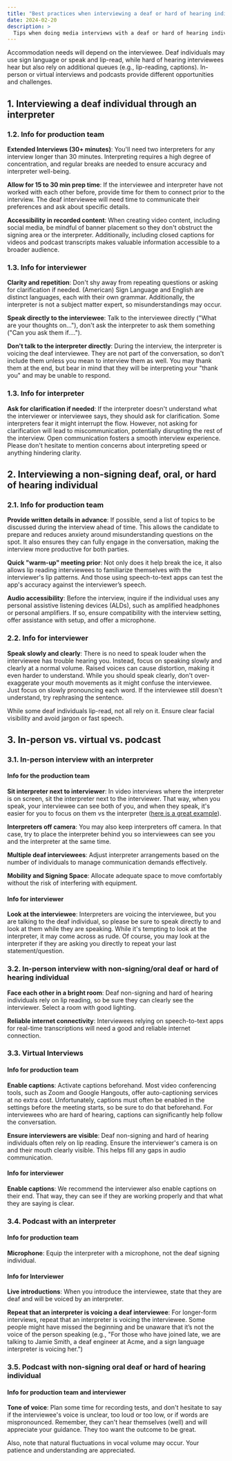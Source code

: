 ```yaml
---
title: "Best practices when interviewing a deaf or hard of hearing individuals (media interviews)"
date: 2024-02-20
description: >
  Tips when doing media interviews with a deaf or hard of hearing individuals
---
```


Accommodation needs will depend on the interviewee. Deaf individuals may use sign language or speak and lip-read, while hard of hearing interviewees hear but also rely on additional queues (e.g., lip-reading, captions). In-person or virtual interviews and podcasts provide different opportunities and challenges. 

## 1. Interviewing a deaf individual through an interpreter

### 1.2. Info for production team 

**Extended Interviews (30+ minutes)**: You'll need two interpreters for any interview longer than 30 minutes. Interpreting requires a high degree of concentration, and regular breaks are needed to ensure accuracy and interpreter well-being.

**Allow for 15 to 30 min prep time**: If the interviewee and interpreter have not worked with each other before, provide time for them to connect prior to the interview. The deaf interviewee will need time to communicate their preferences and ask about specific details.

**Accessibility in recorded content**: When creating video content, including social media, be mindful of banner placement so they don't obstruct the signing area or the interpreter. Additionally, including closed captions for videos and podcast transcripts makes valuable information accessible to a broader audience.

### 1.3. Info for interviewer

**Clarity and repetition**: Don't shy away from repeating questions or asking for clarification if needed. (American) Sign Language and English are distinct languages, each with their own grammar. Additionally, the interpreter is not a subject matter expert, so misunderstandings may occur.  

**Speak directly to the interviewee**: Talk to the interviewee directly ("What are your thoughts on…"), don't ask the interpreter to ask them something ("Can you ask them if….").

**Don't talk to the interpreter directly**: During the interview, the interpreter is voicing the deaf interviewee. They are not part of the conversation, so don't include them unless you mean to interview them as well. You may thank them at the end, but bear in mind that they will be interpreting your "thank you" and may be unable to respond.

### 1.3. Info for interpreter 

**Ask for clarification if needed**: If the interpreter doesn't understand what the interviewer or interviewee says, they should ask for clarification. Some interpreters fear it might interrupt the flow. However, not asking for clarification will lead to miscommunication, potentially disrupting the rest of the interview. Open communication fosters a smooth interview experience. Please don't hesitate to mention concerns about interpreting speed or anything hindering clarity. 

## 2. Interviewing a non-signing deaf, oral, or hard of hearing individual  

### 2.1. Info for production team

**Provide written details in advance**: If possible, send a list of topics to be discussed during the interview ahead of time. This allows the candidate to prepare and reduces anxiety around misunderstanding questions on the spot. It also ensures they can fully engage in the conversation, making the interview more productive for both parties.

**Quick "warm-up" meeting prior**: Not only does it help break the ice, it also allows lip reading interviewees to familiarize themselves with the interviewer's lip patterns. And those using speech-to-text apps can test the app's accuracy against the interviewer’s speech.

**Audio accessibility**: Before the interview, inquire if the individual uses any personal assistive listening devices (ALDs), such as amplified headphones or personal amplifiers. If so, ensure compatibility with the interview setting, offer assistance with setup, and offer a microphone. 

### 2.2. Info for interviewer 

**Speak slowly and clearly**: There is no need to speak louder when the interviewee has trouble hearing you. Instead, focus on speaking slowly and clearly at a normal volume. Raised voices can cause distortion, making it even harder to understand.  While you should speak clearly, don't over-exaggerate your mouth movements as it might confuse the interviewee. Just focus on slowly pronouncing each word. If the interviewee still doesn't understand, try rephrasing the sentence.  

While some deaf individuals lip-read, not all rely on it. Ensure clear facial visibility and avoid jargon or fast speech.

## 3. In-person vs. virtual vs. podcast

### 3.1. In-person interview with an interpreter

#### Info for the production team

**Sit interpreter next to interviewer**: In video interviews where the interpreter is on screen, sit the interpreter next to the interviewer. That way, when you speak, your interviewee can see both of you, and when they speak, it's easier for you to focus on them vs the interpreter ([here is a great example](https://www.youtube.com/watch?v=3fYd5vQFWw8)).

**Interpreters off camera**: You may also keep interpreters off camera. In that case, try to place the interpreter behind you so interviewees can see you and the interpreter at the same time. 

**Multiple deaf interviewees**: Adjust interpreter arrangements based on the number of individuals to manage communication demands effectively. 

**Mobility and Signing Space**: Allocate adequate space to move comfortably without the risk of interfering with equipment.

#### Info for interviewer 

**Look at the interviewee**: Interpreters are voicing the interviewee, but you are talking to the deaf individual, so please be sure to speak directly to and look at them while they are speaking. While it's tempting to look at the interpreter, it may come across as rude. Of course, you may look at the interpreter if they are asking you directly to repeat your last statement/question. 

### 3.2. In-person interview with non-signing/oral deaf or hard of hearing individual 

**Face each other in a bright room**: Deaf non-signing and hard of hearing individuals rely on lip reading, so be sure they can clearly see the interviewer. Select a room with good lighting.

**Reliable internet connectivity**: Interviewees relying on speech-to-text apps for real-time transcriptions will need a good and reliable internet connection.  

### 3.3. Virtual Interviews

#### Info for production team

**Enable captions**: Activate captions beforehand. Most video conferencing tools, such as Zoom and Google Hangouts, offer auto-captioning services at no extra cost. Unfortunately, captions must often be enabled in the settings before the meeting starts, so be sure to do that beforehand. For interviewees who are hard of hearing, captions can significantly help  follow the conversation. 

**Ensure interviewers are visible**: Deaf non-signing and hard of hearing individuals often rely on lip reading. Ensure the interviewer's camera is on and their mouth clearly visible. This helps fill any gaps in audio communication. 

#### Info for interviewer 

**Enable captions**: We recommend the interviewer also enable captions on their end. That way, they can see if they are working properly and that what they are saying is clear.

### 3.4. Podcast with an interpreter 

#### Info for production team

**Microphone**: Equip the interpreter with a microphone, not the deaf signing individual.

#### Info for Interviewer

**Live introductions**: When you introduce the interviewee, state that they are deaf and will be voiced by an interpreter. 

**Repeat that an interpreter is voicing a deaf interviewee**: For longer-form interviews, repeat that an interpreter is voicing the interviewee. Some people might have missed the beginning and be unaware that it’s not the voice of the person speaking (e.g., "For those who have joined late, we are talking to Jamie Smith, a deaf engineer at Acme, and a sign language interpreter is voicing her.") 

### 3.5. Podcast with non-signing oral deaf or hard of hearing individual 

#### Info for production team and interviewer 

**Tone of voice**: Plan some time for recording tests, and don't hesitate to say if the interviewee's voice is unclear, too loud or too low, or if words are mispronounced. Remember, they can't hear themselves (well) and will appreciate your guidance. They too want the outcome to be great. 

Also, note that natural fluctuations in vocal volume may occur. Your patience and understanding are appreciated.

